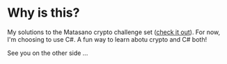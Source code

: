 # Why is this?

My solutions to the Matasano crypto challenge set ([check it out](https://cryptopals.com)). For now, I'm choosing to use C#. A fun way to learn abotu crypto and C# both!

See you on the other side ...